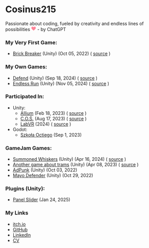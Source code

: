 # Cosinus215
Passionate about coding, fueled by creativity and endless lines of possibilities <img src="files/heart.svg" height="15"/> - by ChatGPT

### My Very First Game:
* [Brick Breaker](https://cosinus215.itch.io/brick-breaker)
  (Unity)
  (Oct 05, 2022)
  ( [source](https://github.com/Cosinus215/brick-breaker) )

### My Own Games:
* [Defend](https://cosinus215.itch.io/defend)
  (Unity)
  (Sep 18, 2024)
  ( [source](https://github.com/Cosinus215/Defend) )
* [Endless Run](https://cosinus215.itch.io/endless-run)
  (Unity)
  (Nov 05, 2024)
  ( [source](https://github.com/Cosinus215/Endless-run) )

### Participated In:
* Unity:
  * [Allium](https://flyingoctopus.itch.io/allium) (Feb 18, 2023) ( [source](https://github.com/Cosinus215/Allium) )
  * [C.O.Ś.](https://flyingoctopus.itch.io/cos) (Aug 17, 2023) ( [source](https://github.com/Flying-Octopus-Team/COS-unity) )
  * [LabVR](https://propaganda-studios.itch.io/lab-vr) (2024) ( [source](https://github.com/Studenckie-Kolo-Naukowe-ERRNO/LabVR) )
* Godot:
  * [Szkoła Octiego](https://flyingoctopus.itch.io/szkola-octiego) (Sep 1, 2023)
	
### GameJam Games:
* [Summoned Whiskers](https://daxpl.itch.io/summoned)
  (Unity)
  (Apr 16, 2024)
  ( [source](https://github.com/DAXPL/LD55) )
* [Another game about trams](https://daxpl.itch.io/another-game-about-trams)
  (Unity)
  (Apr 08, 2023)
  ( [source](https://github.com/DAXPL/PestkaJam) )
* [AdPunk](https://propaganda-studios.itch.io/adpunk)
   (Unity)
   (Oct 03, 2022)
* [Mayo Defender](https://propaganda-studios.itch.io/mayo-defender-2k22)
  (Unity)
  (Oct 29, 2022)
	
### Plugins (Unity):
* [Panel Slider](https://github.com/Cosinus215/PanelSlider-Unity-Plugin)
  (Jan 24, 2025)

### My Links
* [itch.io](https://cosinus215.itch.io)
* [GitHub](https://github.com/Cosinus215)
* [LinkedIn](https://www.linkedin.com/in/Cosinus215)
* [CV](https://drive.google.com/file/d/1-qkgqsGdptdkICblr2cC2kZL5qXNPEVv/view?usp=sharing)
